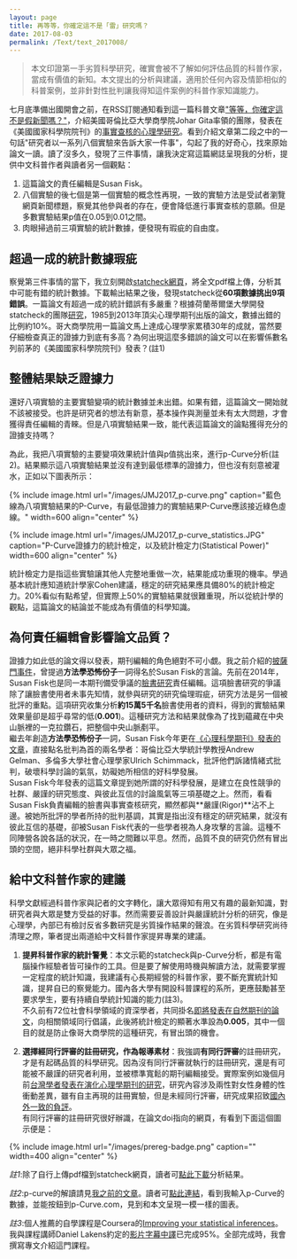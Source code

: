 ```yaml
---
layout: page
title: 再等等，你確定這不是「雷」研究嗎？
date: 2017-08-03
permalink: /Text/text_2017008/
---
```


> 本文印證第一手劣質科學研究，確實會被不了解如何評估品質的科普作家，當成有價值的新知。本文提出的分析與建議，適用於任何內容及情節相似的科普案例，並非針對性批判讓我得知這件案例的科普作家知識能力。   

七月底準備出國開會之前，在RSS訂閱通知看到這一篇科普文章["等等，你確定這不是假新聞嗎？"][1]，介紹美國哥倫比亞大學商學院Johar Gita率領的團隊，發表在《美國國家科學院院刊》的[事實查核的心理學研究][2]。看到介紹文章第二段之中的一句話"研究者以一系列八個實驗來告訴大家一件事"，勾起了我的好奇心，找來原始論文一讀。讀了沒多久，發現了三件事情，讓我決定寫這篇網誌呈現我的分析，提供中文科普作者與讀者另一個觀點：  
1. 這篇論文的責任編輯是Susan Fisk。  
2. 八個實驗的後七個是第一個實驗的概念性再現，一致的實驗方法是受試者瀏覽網頁新聞標題，察覺其他參與者的存在，便會降低進行事實查核的意願。但是多數實驗結果p值在0.05到0.01之間。  
3. 肉眼掃過前三項實驗的統計數據，便發現有瑕疵的自由度。  

## 超過一成的統計數據瑕疵

察覺第三件事情的當下，我立刻開啟[statcheck網頁][3]，將全文pdf檔上傳，分析其中可能有錯的統計數據。下載輸出結果之後，發現statcheck從**60項數據挑出9項錯誤**。一篇論文有超過一成的統計錯誤有多嚴重？根據荷蘭蒂爾堡大學開發statcheck的團隊[研究][4]，1985到2013年頂尖心理學期刊出版的論文，數據出錯的比例約10%。哥大商學院用一篇論文馬上達成心理學家累積30年的成就，當然要仔細檢查真正的證據力到底有多高？為何出現這麼多錯誤的論文可以在影響係數名列前茅的《美國國家科學院院刊》發表？(註1)  

## 整體結果缺乏證據力

還好八項實驗的主要實驗變項的統計數據並未出錯。如果有錯，這篇論文一開始就不該被接受。也許是研究者的想法有新意，基本操作與測量並未有太大問題，才會獲得責任編輯的青睞。但是八項實驗結果一致，能代表這篇論文的論點獲得充分的證據支持嗎？  

為此，我把八項實驗的主要變項效果統計值與p值挑出來，進行p-Curve分析(註2)。結果顯示這八項實驗結果並沒有達到最低標準的證據力，但也沒有刻意被灌水，正如以下圖表所示：  

{% include image.html url="/images/JMJ2017_p-curve.png" caption="藍色線為八項實驗結果的P-Curve，有最低證據力的實驗結果P-Curve應該接近綠色虛線。" width=600 align="center" %}

{% include image.html url="/images/JMJ2017_p-curve_statistics.JPG" caption="P-Curve證據力的統計檢定，以及統計檢定力(Statistical Power)" width=600 align="center" %}

統計檢定力是指這些實驗讓其他人完整地重做一次，結果能成功重現的機率。學過基本統計應知道統計學家Cohen建議，穩定的研究結果應具備80%的統計檢定力。20%看似有點希望，但實際上50%的實驗結果就很難重現，所以從統計學的觀點，這篇論文的結論並不能成為有價值的科學知識。  

## 為何責任編輯會影響論文品質？

證據力如此低的論文得以發表，期刊編輯的角色絕對不可小覷。我之前介紹的[披薩門事件][5]，曾提過**方法學恐怖份子**一詞得名於Susan Fisk的言論。先前在2014年，Susan Fisk也是同一本期刊備受爭議的[臉書研究][6]責任編輯。這項臉書研究的爭議除了讓臉書使用者未事先知情，就參與研究的研究倫理瑕疵，研究方法是另一個被批評的重點。這項研究收集分析**約15萬5千名**臉書使用者的資料，得到的實驗結果效果量卻是超乎尋常的低(**0.001**)。這種研究方法和結果就像為了找到蘊藏在中央山脈裡的一克拉鑽石，把整個中央山脈剷平。    
繼去年創造**方法學恐怖份子**一詞，Susan Fisk今年更在[《心理科學期刊》發表的文章][7]，直接點名批判為首的兩名學者：哥倫比亞大學統計學教授Andrew Gelman、多倫多大學社會心理學家Ulrich Schimmack，批評他們訴諸情緒式批判，破壞科學討論的氣氛，妨礙她所相信的好科學發展。  
Susan Fisk今年發表的這篇文章提到她所謂的好科學發展，是建立在良性競爭的社群、嚴謹的研究態度、與彼此互信的討論風氣等三項基礎之上。然而，看看Susan Fisk負責編輯的臉書與事實查核研究，顯然都與**嚴謹(Rigor)**沾不上邊。被她所批評的學者所持的批判基調，其實是指出沒有穩定的研究結果，就沒有彼此互信的基礎，卻被Susan Fisk代表的一些學者視為人身攻擊的言論。這種不同陣營各說各話的狀況，在一時之間難以平息。然而，品質不良的研究仍然有冒出頭的空間，絕非科學社群與大眾之福。

## 給中文科普作家的建議

科學文獻經過科普作家與記者的文字轉化，讓大眾得知有用又有趣的最新知識，對研究者與大眾是雙方受益的好事。然而需要妥善設計與嚴謹統計分析的研究，像是心理學，內部已有檢討反省多數研究是劣質操作結果的聲浪。在劣質科學研究尚待清理之際，筆者提出兩道給中文科普作家提昇專業的建議。  

1. **提昇科普作家的統計警覺**：本文示範的statcheck與p-Curve分析，都是有電腦操作經驗者皆可操作的工具。但是要了解使用時機與解讀方法，就需要掌握一定程度的統計知識，我建議有心長期經營的科普作家，要不斷充實統計知識，提昇自已的察覺能力。國內各大學有開設科普課程的系所，更應鼓勵甚至要求學生，要有持續自學統計知識的能力(註3)。  
不久前有72位社會科學領域的資深學者，共同掛名[即將發表在自然期刊的論文][8]，向相關領域同行倡議，此後將統計檢定的顯著水準設為**0.005**，其中一個目的就是防止像哥大商學院的這種研究，有冒出頭的機會。  

2. **選擇經同行評審的註冊研究，作為報導素材**：我強調**有同行評審**的註冊研究，才是有起碼品質的科學研究。因為沒有同行評審就執行的註冊研究，還是有可能被不嚴謹的研究者利用，並被標準寬鬆的期刊編輯接受。實際案例如幾個月前[台灣學者發表在演化心理學期刊的研究][9]，研究內容涉及兩性對女性身體的性衝動差異，雖有自主再現的註冊實驗，但是未經同行評審，研究成果招致[國內外一致的負評][10]。    
有同行評審的註冊研究很好辦識，在論文doi指向的網頁，有看到下面這個圖示便是：  

{% include image.html url="/images/prereg-badge.png" caption="" width=400 align="center" %}



*註1*:除了自行上傳pdf檔到statcheck網頁，讀者可[點此下載][11]分析結果。

*註2*:p-curve的解讀請見[我之前的文章][12]。讀者可[點此連結][13]，看到我輸入p-Curve的數據，並能按鈕到p-Curve.com，見到和本文呈現一模一樣的圖表。

*註3*:個人推薦的自學課程是Coursera的[Improving your statistical inferences][14]。我與課程講師Daniel Lakens約定的[影片字幕中譯][15]已完成95%。全部完成時，我會撰寫專文介紹這門課程。


[1]: http://science-wj.blogspot.tw/2017/07/blog-post_26.html

[2]: http://www.pnas.org/content/114/23/5976.full

[3]: http://statcheck.io/

[4]: https://mbnuijten.files.wordpress.com/2013/01/nuijtenetal_2015_reportingerrorspsychology1.pdf

[5]: http://scchen.com/Text/text_2017006/

[6]: http://www.pnas.org/content/111/24/8788.full

[7]: http://journals.sagepub.com/doi/full/10.1177/1745691617706506

[8]: https://osf.io/preprints/psyarxiv/mky9j/ 

[9]: https://www.researchgate.net/publication/313358593_Self-Control_Generosity_and_Honesty_Depend_on_Exposure_to_Pictures_of_the_Opposite_Sex_in_Men_but_not_Women

[10]: https://www.facebook.com/TheProfessorIsIn/posts/1414464418600101#

[11]: https://drive.google.com/open?id=0B9mHtmglofDCOFFCOVhyUGFQODg

[12]: http://scchen.com/Text/text_2016005e01/

[13]: http://shinyapps.org/apps/p-checker/?syntax=%23%27%20%40title%20Analyze%20the%20main%20effect%20%28flagged%20rate%29%20of%20JMJ2017%20%40%20PNAS%0A%23%27%20%40subtitle%20by%20Sau-Chin%20Chen%0A%23%27%20%40details%20Article%20title%3A%20Perceived%20social%20presence%20reduces%20fact-checking.%20Download%20the%20full%20paper%20through%20the%20below%20url%3A%0A%23%27%20%40url%20http%3A%2F%2Fwww.pnas.org%2Fcontent%2F114%2F23%2F5976%0A%0AHeadlines%3A%20F%281%2C173%29%20%3D%205.01%3B%20p%20%3D%200.03%0AAmbiguity%3A%20F%281%2C213%29%20%3D%205.94%3B%20p%20%3D%200.02%0ACongresspeople%3A%20F%282%2C162%29%20%3D%203.18%3B%20p%20%3D%200.04%0ASocial%20media%3A%20F%281%2C367%29%20%3D%206.38%3B%20p%20%3D%200.01%0ACo-attention%3A%20F%282%2C305%29%20%3D%204.83%3B%20p%20%3D%200.01%0ACandidates%3A%20F%282%2C284%29%20%3D%203.82%3B%20p%20%3D%200.02%0AAccountability%3A%20F%282%2C327%29%20%3D%203.92%3B%20p%20%3D%200.02%0AVigilance%3A%20F%281%2C381%29%20%3D%2011.7%3B%20p%20%3D%200.001

[14]: https://www.coursera.org/learn/statistical-inferences

[15]: https://osf.io/7b6k4/
